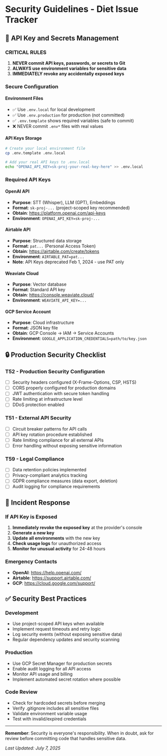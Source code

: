 # Security Guidelines - Diet Issue Tracker

## 🚨 API Key and Secrets Management

### CRITICAL RULES

1. **NEVER commit API keys, passwords, or secrets to Git**
2. **ALWAYS use environment variables for sensitive data**
3. **IMMEDIATELY revoke any accidentally exposed keys**

### Secure Configuration

#### Environment Files

- ✅ Use `.env.local` for local development
- ✅ Use `.env.production` for production (not committed)
- ✅ `.env.template` shows required variables (safe to commit)
- ❌ NEVER commit `.env*` files with real values

#### API Keys Storage

```bash
# Create your local environment file
cp .env.template .env.local

# Add your real API keys to .env.local
echo "OPENAI_API_KEY=sk-proj-your-real-key-here" >> .env.local
```

### Required API Keys

#### OpenAI API

- **Purpose**: STT (Whisper), LLM (GPT), Embeddings
- **Format**: `sk-proj-...` (project-scoped key recommended)
- **Obtain**: https://platform.openai.com/api-keys
- **Environment**: `OPENAI_API_KEY=sk-proj-...`

#### Airtable API

- **Purpose**: Structured data storage
- **Format**: `pat...` (Personal Access Token)
- **Obtain**: https://airtable.com/create/tokens
- **Environment**: `AIRTABLE_PAT=pat...`
- **Note**: API Keys deprecated Feb 1, 2024 - use PAT only

#### Weaviate Cloud

- **Purpose**: Vector database
- **Format**: Standard API key
- **Obtain**: https://console.weaviate.cloud/
- **Environment**: `WEAVIATE_API_KEY=...`

#### GCP Service Account

- **Purpose**: Cloud infrastructure
- **Format**: JSON key file
- **Obtain**: GCP Console → IAM → Service Accounts
- **Environment**: `GOOGLE_APPLICATION_CREDENTIALS=path/to/key.json`

## 🔒 Production Security Checklist

### T52 - Production Security Configuration

- [ ] Security headers configured (X-Frame-Options, CSP, HSTS)
- [ ] CORS properly configured for production domains
- [ ] JWT authentication with secure token handling
- [ ] Rate limiting at infrastructure level
- [ ] DDoS protection enabled

### T51 - External API Security

- [ ] Circuit breaker patterns for API calls
- [ ] API key rotation procedure established
- [ ] Rate limiting compliance for all external APIs
- [ ] Error handling without exposing sensitive information

### T59 - Legal Compliance

- [ ] Data retention policies implemented
- [ ] Privacy-compliant analytics tracking
- [ ] GDPR compliance measures (data export, deletion)
- [ ] Audit logging for compliance requirements

## 🚨 Incident Response

### If API Key is Exposed

1. **Immediately revoke the exposed key** at the provider's console
2. **Generate a new key**
3. **Update all environments** with the new key
4. **Check usage logs** for unauthorized access
5. **Monitor for unusual activity** for 24-48 hours

### Emergency Contacts

- **OpenAI**: https://help.openai.com/
- **Airtable**: https://support.airtable.com/
- **GCP**: https://cloud.google.com/support/

## ✅ Security Best Practices

### Development

- Use project-scoped API keys when available
- Implement request timeouts and retry logic
- Log security events (without exposing sensitive data)
- Regular dependency updates and security scanning

### Production

- Use GCP Secret Manager for production secrets
- Enable audit logging for all API access
- Monitor API usage and billing
- Implement automated secret rotation where possible

### Code Review

- Check for hardcoded secrets before merging
- Verify .gitignore includes all sensitive files
- Validate environment variable usage
- Test with invalid/expired credentials

---

**Remember**: Security is everyone's responsibility. When in doubt, ask for review before committing code that handles sensitive data.

_Last Updated: July 7, 2025_
